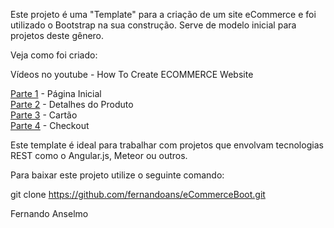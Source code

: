Este projeto é uma "Template" para a criação de um site eCommerce e foi utilizado o
Bootstrap na sua construção. Serve de modelo inicial para projetos deste gênero.

Veja como foi criado:

Vídeos no youtube - How To Create ECOMMERCE Website

<a href="https://www.youtube.com/watch?v=-heDdyOGVIg">Parte 1</a> - Página Inicial<br />
<a href="https://www.youtube.com/watch?v=Dy80l63I5Fw">Parte 2</a> - Detalhes do Produto<br />
<a href="https://www.youtube.com/watch?v=FTzi2ZH6wBU">Parte 3</a> - Cartão<br />
<a href="https://www.youtube.com/watch?v=_3-BU4aO8Z4">Parte 4</a> - Checkout<br />

Este template é ideal para trabalhar com projetos que envolvam tecnologias REST como o
Angular.js, Meteor ou outros.

Para baixar este projeto utilize o seguinte comando:

git clone https://github.com/fernandoans/eCommerceBoot.git

Fernando Anselmo
